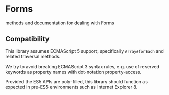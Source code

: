 # Forms

methods and documentation for dealing with Forms

## Compatibility

This library assumes ECMAScript 5 support, specifically `Array#forEach` and
related traversal methods.

We try to avoid breaking ECMAScript 3 syntax rules, e.g. use of reserved
keywords as property names with dot-notation property-access.

Provided the ES5 APIs are poly-filled, this library should function as expected
in pre-ES5 environments such as Internet Explorer 8.
